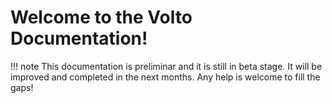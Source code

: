 # Welcome to the Volto Documentation!


!!! note
    This documentation is preliminar and it is still in beta stage. It will be
    improved and completed in the next months. Any help is welcome to fill the
    gaps!
